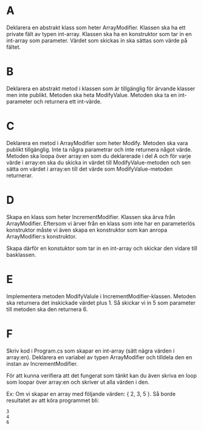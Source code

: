 ﻿# A
Deklarera en abstrakt klass som heter ArrayModifier. Klassen ska ha ett private
fält av typen int-array. Klassen ska ha en konstruktor som tar in en int-array
som parameter. Värdet som skickas in ska sättas som värde på fältet.

# B
Deklarera en abstrakt metod i klassen som är tillgänglig för ärvande klasser
men inte publikt. Metoden ska heta ModifyValue. Metoden ska ta en int-parameter
och returnera ett int-värde.

# C
Deklarera en metod i ArrayModifier som heter Modify. Metoden ska vara publikt
tillgänglig. Inte ta några parametrar och inte returnera något värde. Metoden
ska loopa över array:en som du deklarerade i del A och för varje värde i array:en
ska du skicka in värdet till ModifyValue-metoden och sen sätta om värdet i array:en
till det värde som ModifyValue-metoden returnerar.

# D
Skapa en klass som heter IncrementModifier. Klassen ska ärva från ArrayModifier.
Eftersom vi ärver från en klass som inte har en parameterlös konstruktor måste 
vi även skapa en konstruktor som kan anropa ArrayModifier:s konstruktor.

Skapa därför en konstuktor som tar in en int-array och skickar den vidare till
basklassen.

# E
Implementera metoden ModifyValule i IncrementModifier-klassen. Metoden ska returnera
det inskickade värdet plus 1. Så skickar vi in 5 som parameter till metoden ska den 
returnera 6.

# F
Skriv kod i Program.cs som skapar en int-array (sätt nägra värden i array:en).
Deklarera en variabel av typen ArrayModifier och tilldela den en instan av
IncrementModifier.

För att kunna verifiera att det fungerat som tänkt kan du även skriva en loop
som loopar över array:en och skriver ut alla värden i den.

Ex: Om vi skapar en array med följande värden: { 2, 3, 5 }. Så borde resultatet
av att köra programmet bli:
```
3
4
6
```
